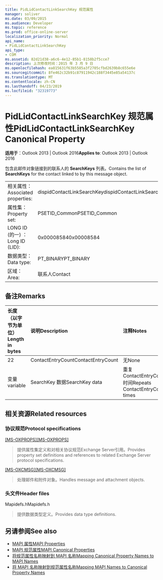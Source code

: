 ```yaml
---
title: PidLidContactLinkSearchKey 规范属性
manager: soliver
ms.date: 03/09/2015
ms.audience: Developer
ms.topic: reference
ms.prod: office-online-server
localization_priority: Normal
api_name:
- PidLidContactLinkSearchKey
api_type:
- COM
ms.assetid: 82d21d38-a6c6-4e12-85b1-8158b2f5cce7
description: 上次修改时间：2015 年 3 月 9 日
ms.openlocfilehash: ea815631f63b5585a3f2705cfbd2639b8c655e6e
ms.sourcegitcommit: 8fe462c32b91c87911942c188f3445e85a54137c
ms.translationtype: MT
ms.contentlocale: zh-CN
ms.lasthandoff: 04/23/2019
ms.locfileid: "32319773"
---
```

# <a name="pidlidcontactlinksearchkey-canonical-property"></a><span data-ttu-id="dac33-103">PidLidContactLinkSearchKey 规范属性</span><span class="sxs-lookup"><span data-stu-id="dac33-103">PidLidContactLinkSearchKey Canonical Property</span></span>

<span data-ttu-id="dac33-104">**适用于**：Outlook 2013 | Outlook 2016</span><span class="sxs-lookup"><span data-stu-id="dac33-104">**Applies to**: Outlook 2013 | Outlook 2016</span></span> 
  
<span data-ttu-id="dac33-105">包含此邮件对象链接到的联系人的 **SearchKeys** 列表。</span><span class="sxs-lookup"><span data-stu-id="dac33-105">Contains the list of **SearchKeys** for the contact linked to by this message object.</span></span> 
  
|||
|:-----|:-----|
|<span data-ttu-id="dac33-106">相关属性：</span><span class="sxs-lookup"><span data-stu-id="dac33-106">Associated properties:</span></span>  <br/> |<span data-ttu-id="dac33-107">dispidContactLinkSearchKey</span><span class="sxs-lookup"><span data-stu-id="dac33-107">dispidContactLinkSearchKey</span></span>  <br/> |
|<span data-ttu-id="dac33-108">属性集：</span><span class="sxs-lookup"><span data-stu-id="dac33-108">Property set:</span></span>  <br/> |<span data-ttu-id="dac33-109">PSETID_Common</span><span class="sxs-lookup"><span data-stu-id="dac33-109">PSETID_Common</span></span>  <br/> |
|<span data-ttu-id="dac33-110">LONG ID (的一) ：</span><span class="sxs-lookup"><span data-stu-id="dac33-110">Long ID (LID):</span></span>  <br/> |<span data-ttu-id="dac33-111">0x00008584</span><span class="sxs-lookup"><span data-stu-id="dac33-111">0x00008584</span></span>  <br/> |
|<span data-ttu-id="dac33-112">数据类型：</span><span class="sxs-lookup"><span data-stu-id="dac33-112">Data type:</span></span>  <br/> |<span data-ttu-id="dac33-113">PT_BINARY</span><span class="sxs-lookup"><span data-stu-id="dac33-113">PT_BINARY</span></span>  <br/> |
|<span data-ttu-id="dac33-114">区域：</span><span class="sxs-lookup"><span data-stu-id="dac33-114">Area:</span></span>  <br/> |<span data-ttu-id="dac33-115">联系人</span><span class="sxs-lookup"><span data-stu-id="dac33-115">Contact</span></span>  <br/> |
   
## <a name="remarks"></a><span data-ttu-id="dac33-116">备注</span><span class="sxs-lookup"><span data-stu-id="dac33-116">Remarks</span></span>

|<span data-ttu-id="dac33-117">**长度（以字节为单位）**</span><span class="sxs-lookup"><span data-stu-id="dac33-117">**Length in bytes**</span></span>|<span data-ttu-id="dac33-118">**说明**</span><span class="sxs-lookup"><span data-stu-id="dac33-118">**Description**</span></span>|<span data-ttu-id="dac33-119">**注释**</span><span class="sxs-lookup"><span data-stu-id="dac33-119">**Notes**</span></span>|
|:-----|:-----|:-----|
|<span data-ttu-id="dac33-120">2</span><span class="sxs-lookup"><span data-stu-id="dac33-120">2</span></span>  <br/> |<span data-ttu-id="dac33-121">ContactEntryCount</span><span class="sxs-lookup"><span data-stu-id="dac33-121">ContactEntryCount</span></span>  <br/> |<span data-ttu-id="dac33-122">无</span><span class="sxs-lookup"><span data-stu-id="dac33-122">None</span></span>  <br/> |
|<span data-ttu-id="dac33-123">变量</span><span class="sxs-lookup"><span data-stu-id="dac33-123">variable</span></span>  <br/> |<span data-ttu-id="dac33-124">SearchKey 数据</span><span class="sxs-lookup"><span data-stu-id="dac33-124">SearchKey data</span></span>  <br/> |<span data-ttu-id="dac33-125">重复 ContactEntryCount 时间</span><span class="sxs-lookup"><span data-stu-id="dac33-125">Repeats ContactEntryCount times</span></span>  <br/> |
   
## <a name="related-resources"></a><span data-ttu-id="dac33-126">相关资源</span><span class="sxs-lookup"><span data-stu-id="dac33-126">Related resources</span></span>

### <a name="protocol-specifications"></a><span data-ttu-id="dac33-127">协议规范</span><span class="sxs-lookup"><span data-stu-id="dac33-127">Protocol specifications</span></span>

<span data-ttu-id="dac33-128">[[MS-OXPROPS]](https://msdn.microsoft.com/library/f6ab1613-aefe-447d-a49c-18217230b148%28Office.15%29.aspx)</span><span class="sxs-lookup"><span data-stu-id="dac33-128">[[MS-OXPROPS]](https://msdn.microsoft.com/library/f6ab1613-aefe-447d-a49c-18217230b148%28Office.15%29.aspx)</span></span>
  
> <span data-ttu-id="dac33-129">提供属性集定义和对相关协议规范Exchange Server引用。</span><span class="sxs-lookup"><span data-stu-id="dac33-129">Provides property set definitions and references to related Exchange Server protocol specifications.</span></span>
    
<span data-ttu-id="dac33-130">[[MS-OXCMSG]](https://msdn.microsoft.com/library/7fd7ec40-deec-4c06-9493-1bc06b349682%28Office.15%29.aspx)</span><span class="sxs-lookup"><span data-stu-id="dac33-130">[[MS-OXCMSG]](https://msdn.microsoft.com/library/7fd7ec40-deec-4c06-9493-1bc06b349682%28Office.15%29.aspx)</span></span>
  
> <span data-ttu-id="dac33-131">处理邮件和附件对象。</span><span class="sxs-lookup"><span data-stu-id="dac33-131">Handles message and attachment objects.</span></span>
    
### <a name="header-files"></a><span data-ttu-id="dac33-132">头文件</span><span class="sxs-lookup"><span data-stu-id="dac33-132">Header files</span></span>

<span data-ttu-id="dac33-133">Mapidefs.h</span><span class="sxs-lookup"><span data-stu-id="dac33-133">Mapidefs.h</span></span>
  
> <span data-ttu-id="dac33-134">提供数据类型定义。</span><span class="sxs-lookup"><span data-stu-id="dac33-134">Provides data type definitions.</span></span>
    
## <a name="see-also"></a><span data-ttu-id="dac33-135">另请参阅</span><span class="sxs-lookup"><span data-stu-id="dac33-135">See also</span></span>

- [<span data-ttu-id="dac33-136">MAPI 属性</span><span class="sxs-lookup"><span data-stu-id="dac33-136">MAPI Properties</span></span>](mapi-properties.md) 
- [<span data-ttu-id="dac33-137">MAPI 规范属性</span><span class="sxs-lookup"><span data-stu-id="dac33-137">MAPI Canonical Properties</span></span>](mapi-canonical-properties.md)
- [<span data-ttu-id="dac33-138">将规范属性名称映射到 MAPI 名称</span><span class="sxs-lookup"><span data-stu-id="dac33-138">Mapping Canonical Property Names to MAPI Names</span></span>](mapping-canonical-property-names-to-mapi-names.md)
- [<span data-ttu-id="dac33-139">将 MAPI 名称映射到规范属性名称</span><span class="sxs-lookup"><span data-stu-id="dac33-139">Mapping MAPI Names to Canonical Property Names</span></span>](mapping-mapi-names-to-canonical-property-names.md)

